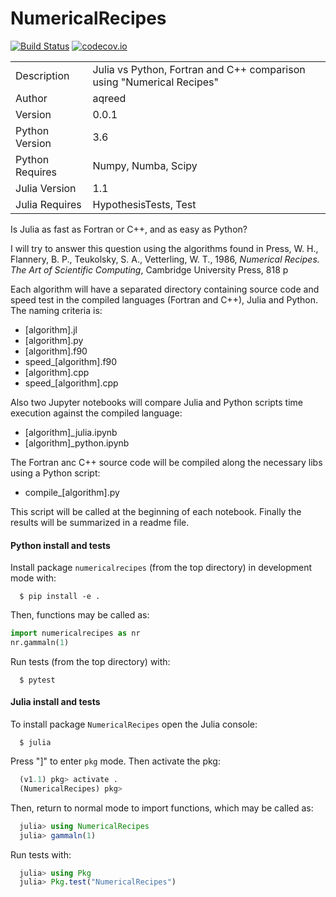 # NumericalRecipes

[![Build Status](https://travis-ci.com/aqreed/NumericalRecipes.svg?branch=new_package_name)](https://travis-ci.com/aqreed/NumericalRecipes)
[![codecov.io](https://codecov.io/gh/aqreed/NumericalRecipes/branch/new_package_name/graph/badge.svg)](https://codecov.io/gh/aqreed/NumericalRecipes/branch/new_package_name)

|  |  |
| ------ | ------ |
| Description | Julia vs Python, Fortran and C++ comparison using "Numerical Recipes" |
| Author | aqreed |
| Version | 0.0.1 |
| Python Version | 3.6 |
| Python Requires | Numpy, Numba, Scipy |
| Julia Version | 1.1 |
| Julia Requires | HypothesisTests, Test |

Is Julia as fast as Fortran or C++, and as easy as Python?

I will try to answer this question using the algorithms found in Press, W. H., Flannery, B. P., Teukolsky, S. A., Vetterling, W. T., 1986, _Numerical Recipes. The Art of Scientific Computing_, Cambridge University Press, 818 p

Each algorithm will have a separated directory containing source code and speed test in the compiled languages (Fortran and C++), Julia and Python. The naming criteria is:

- [algorithm].jl
- [algorithm].py
- [algorithm].f90
- speed_[algorithm].f90
- [algorithm].cpp
- speed_[algorithm].cpp

Also two Jupyter notebooks will compare Julia and Python scripts time execution against the compiled language:

- [algorithm]_julia.ipynb
- [algorithm]_python.ipynb

The Fortran anc C++ source code will be compiled along the necessary libs using a Python script:

- compile_[algorithm].py

This script will be called at the beginning of each notebook. Finally the results will be summarized in a readme file.

#### Python install and tests

Install package `numericalrecipes` (from the top directory) in development mode with:

``` console
  $ pip install -e .
```
Then, functions may be called as:

```python
import numericalrecipes as nr
nr.gammaln(1)
```
Run tests (from the top directory) with:

``` console
  $ pytest
```

#### Julia install and tests

To install package `NumericalRecipes` open the Julia console:

``` console
  $ julia
```

Press "]" to enter `pkg` mode. Then activate the pkg:

``` julia
  (v1.1) pkg> activate .
  (NumericalRecipes) pkg>
```

Then, return to normal mode to import functions, which may be called as:

```julia
  julia> using NumericalRecipes
  julia> gammaln(1)
```
Run tests with:

``` julia
  julia> using Pkg
  julia> Pkg.test("NumericalRecipes")
```
